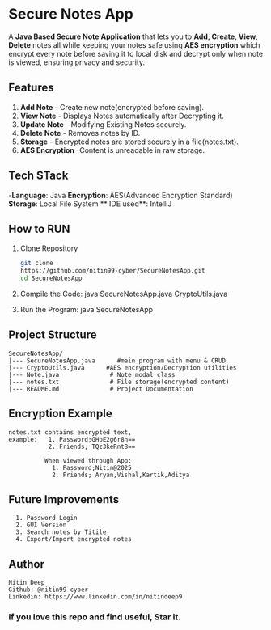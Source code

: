 # Secure Notes App 
A **Java Based Secure Note Application** that lets you to **Add, Create, View, Delete** notes all while keeping your notes safe using **AES encryption** which encrypt every note before saving it to local disk and decrypt only when note is viewed,
ensuring privacy and security.


## Features
1. **Add Note** - Create new note(encrypted before saving).
2. **View Note** - Displays Notes automatically after Decrypting it.
3. **Update Note** - Modifying Existing Notes securely.
4. **Delete Note** - Removes notes by ID.
5. **Storage** - Encrypted notes are stored securely in a file(notes.txt).
6. **AES Encryption** -Content is unreadable in raw storage.


## Tech STack
  -**Language**: Java
  **Encryption**: AES(Advanced Encryption Standard)
  **Storage**: Local File System
  ** IDE used**:  IntelliJ

## How to RUN
  1. Clone Repository
        ```bash
        git clone
        https://github.com/nitin99-cyber/SecureNotesApp.git
        cd SecureNotesApp
  2. Compile the Code:
        java SecureNotesApp.java CryptoUtils.java
     
  3. Run the Program:
      java SecureNotesApp


## Project Structure
    SecureNotesApp/
    |--- SecureNotesApp.java      #main program with menu & CRUD
    |--- CryptoUtils.java      #AES encryption/Decryption utilities
    |--- Note.java              # Note modal class
    |--- notes.txt              # File storage(encrypted content)
    |--- README.md              # Project Documentation



## Encryption Example
    notes.txt contains encrypted text,
    example:   1. Password;GHpE2g6r8h==
               2. Friends; TQz3keRnt8==

              When viewed through App:
                1. Password;Nitin@2025
                2. Friends; Aryan,Vishal,Kartik,Aditya

## Future Improvements
      1. Password Login
      2. GUI Version
      3. Search notes by Titile
      4. Export/Import encrypted notes


## Author

    Nitin Deep
    Github: @nitin99-cyber
    Linkedin: https://www.linkedin.com/in/nitindeep9

### If you love this repo and find useful, Star it.
